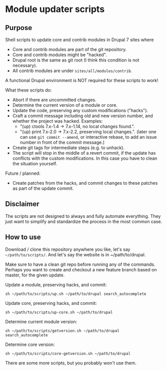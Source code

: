 # Module updater scripts

## Purpose

Shell scripts to update core and contrib modules in Drupal 7 sites where
- Core and contrib modules are part of the git repository.
- Core and contrib modules might be "hacked".
- Drupal root is the same as git root (I think this condition is not necessary).
- All contrib modules are under `sites/all/modules/contrib`.

A functional Drupal environment is NOT required for these scripts to work!

What these scripts do:
- Abort if there are uncommitted changes.
- Determine the current version of a module or core.
- Update the code, preserving any custom modifications ("hacks").
- Craft a commit message including old and new version number, and whether the project was hacked.
  Examples:
  - "(up) ctools 7.x-1.4 -> 7.x-1.14, no local changes found.".
  - "(up) print 7.x-2.0 -> 7.x-2.2, preserving local changes.".
  (later one can use `git commit --amend`, or interactive rebase, to add an issue number in front of the commit message.)
- Create git tags for intermediate steps (e.g. to unhack).
- The script will stop in the middle of a revert commit, if the update has conflicts with the custom modifications. In this case you have to clean the situation yourself.

Future / planned:
- Create patches from the hacks, and commit changes to these patches as part of the update commit.

## Disclaimer

The scripts are not designed to always and fully automate everything. They just want to simplify and standardize the process in the most common case.

## How to use

Download / clone this repository anywhere you like, let's say `~/path/to/scripts/`.
And let's say the website is in ~/path/to/drupal.

Make sure to have a clean git repo before running any of the commands.
Perhaps you want to create and checkout a new feature branch based on master, for the given update.

Update a module, preserving hacks, and commit:

    sh ~/path/to/scripts/up.sh ~/path/to/drupal search_autocomplete

Update core, preserving hacks, and commit:

    sh ~/path/to/scripts/up-core.sh ~/path/to/drupal

Determine current module version:

    sh ~/path/to/scripts/getversion.sh ~/path/to/drupal search_autocomplete

Determine core version:

    sh ~/path/to/scripts/core-getversion.sh ~/path/to/drupal


There are some more scripts, but you probably won't use them.

